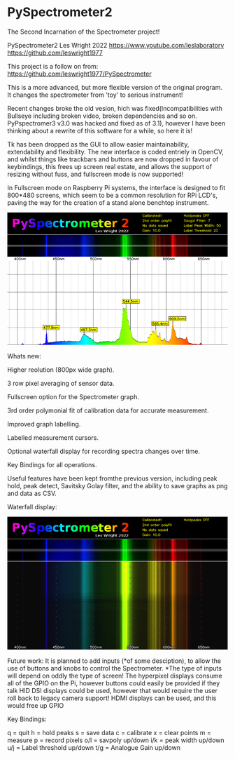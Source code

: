 # PySpectrometer2
The Second Incarnation of the Spectrometer project!

PySpectrometer2 Les Wright 2022
https://www.youtube.com/leslaboratory
https://github.com/leswright1977

This project is a follow on from: https://github.com/leswright1977/PySpectrometer 

This is a more advanced, but more flexible version of the original program. It changes the spectrometer from 'toy' to serious instrument!

Recent changes broke the old vesion, hich was fixed(Incompatibilities with Bullseye including broken video, broken dependencies and so on. PyPspectromer3 v3.0 was hacked and fixed as of 3.1), however I have been thinking about a rewrite of this software for a while, so here it is!


Tk has been dropped as the GUI to allow easier maintainability, extendability and flexibility. The new interface is coded entriely in OpenCV, and whilst things like trackbars and buttons are now dropped in favour of keybindings, this frees up screen real estate, and allows the support of resizing without fuss, and fullscreen mode is now supported!

In Fullscreen mode on Raspberry Pi systems, the interface is designed to fit 800*480 screens, which seem to be a common resolution for RPi LCD's, paving the way for the creation of a stand alone benchtop instrument.

![Screenshot](media/spectrum-20221013--210412.png)


Whats new:

Higher reolution (800px wide graph).

3 row pixel averaging of sensor data.

Fullscreen option for the Spectrometer graph.

3rd order polymonial fit of calibration data for accurate measurement.

Improved graph labelling.

Labelled measurement cursors.

Optional waterfall display for recording spectra changes over time.

Key Bindings for all operations.



Useful features have been kept fromthe previous version, including peak hold, peak detect, Savitsky Golay filter, and the ability to save graphs as png and data as CSV.

Waterfall display:

![Screenshot](media/waterfall-20221013--210412.png)



Future work:
It is planned to add inputs (*of some desciption), to allow the use of buttons and knobs to control the Spectrometer.
*The type of inputs will depend on oddly the type of screen!
The hyperpixel displays consume all of the GPIO on the Pi, however buttons could easily be provided if they talk HID
DSI displays could be used, however that would require the user roll back to legacy camera support!
HDMI displays can be used, and this would free up GPIO


Key Bindings:

q = quit
h = hold peaks
s = save data
c = calibrate
x = clear points
m = measure
p = record pixels
o/l = savpoly up/down
i/k = peak width up/down
u/j = Label threshold up/down
t/g = Analogue Gain up/down






